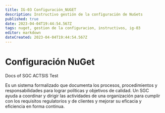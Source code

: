 ```yaml
---
title: IG-03 Configuración_NUGET
description: Instructivo gestión de la configuración de NuGets
published: true
date: 2023-04-04T19:44:54.567Z
tags: nuget, gestion de la configuracion, instructivos, ig-03
editor: markdown
dateCreated: 2023-04-04T19:44:54.567Z
---
```


# Configuración NuGet
Docs of SGC ACTSIS Test

Es un sistema formalizado que documenta los procesos, procedimientos y responsabilidades para lograr políticas y objetivos de calidad. Un SGC ayuda a coordinar y dirigir las actividades de una organización para cumplir con los requisitos regulatorios y de clientes y mejorar su eficacia y eficiencia en forma continua.
